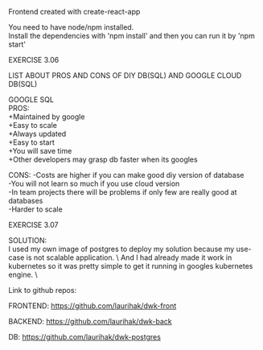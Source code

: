 Frontend created with create-react-app 

You need to have node/npm installed. \
Install the dependencies with 'npm install' and then you can run it by 'npm start' 

EXERCISE 3.06 

LIST ABOUT PROS AND CONS OF DIY DB(SQL) AND GOOGLE CLOUD DB(SQL)

GOOGLE SQL \
PROS: \
+Maintained by google \
+Easy to scale \
+Always updated \
+Easy to start \
+You will save time \
+Other developers may grasp db faster when its googles 

CONS:
-Costs are higher if you can make good diy version of database \
-You will not learn so much if you use cloud version \
-In team projects there will be problems if only few are really good at databases \
-Harder to scale 

EXERCISE 3.07 

SOLUTION:  \
I used my own image of postgres to deploy my solution because my use-case is not scalable application. \ 
And I had already made it work in kubernetes so it was pretty simple to get it running in googles kubernetes engine. \



Link to github repos: 

FRONTEND: https://github.com/laurihak/dwk-front 

BACKEND: https://github.com/laurihak/dwk-back 

DB: https://github.com/laurihak/dwk-postgres 
